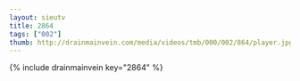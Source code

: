 ```yaml
--- 
layout: sieutv
title: 2864
tags: ["002"]
thumb: http://drainmainvein.com/media/videos/tmb/000/002/864/player.jpg
---
```

{% include drainmainvein key="2864" %} 
